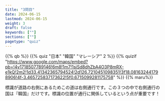 ```yaml
---
title: "3問目"
date: 2024-06-15
lastmod: 2024-06-15
weight: 3
draft: false
keywords: [""]
sections: [""]
pagetype: "quiz"
---
```


{{% qb %}}
{{% quiz "日本" "韓国" "マレーシア" 2 %}}
{{% quizif "https://www.google.com/maps/embed?pb=!4v1718507789146!6m8!1m7!1sjSd8dhZbA4O3P8mRX-e1kQ!2m2!1d33.41342365794524!2d126.7210451098351!3f18.081632441798906!4f-3.465725837173622!5f0.6715099281175758" %}}
{{% maru%}}

<div class="googlemap-if ansarea transparent-area">
標識が道路の右側にあるためこの道は右側通行です。この３つの中で右側通行の国は『韓国』だけです。標識の位置が通行に関係しているという点が重要です！
</div>
